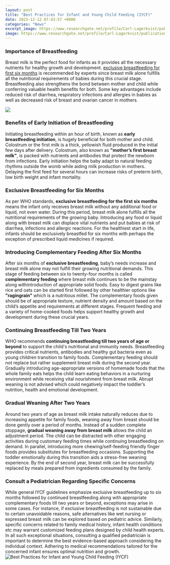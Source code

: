 ```yaml
---
layout: post
title: "Best Practices for Infant and Young Child Feeding (IYCF)"
date: 2023-12-12 07:43:57 +0000
categories: "News"
excerpt_image: https://www.researchgate.net/profile/Carl-Lagerkvist/publication/326238786/figure/download/tbl1/AS:669212980809730@1536564216306/Description-of-infant-and-young-child-feeding-IYCF-practices.png
image: https://www.researchgate.net/profile/Carl-Lagerkvist/publication/326238786/figure/download/tbl1/AS:669212980809730@1536564216306/Description-of-infant-and-young-child-feeding-IYCF-practices.png
---
```


### Importance of Breastfeeding 
Breast milk is the perfect food for infants as it provides all the necessary nutrients for healthy growth and development. [exclusive breastfeeding for first six months](https://store.fi.io.vn/chihuahuas-this-is-my-chihuahua-dog-christmas-pajama-xmas-lights-75-chihuahua-dog) is recommended by experts since breast milk alone fulfills all the nutritional requirements of babies during this crucial stage. Breastfeeding also strengthens the bond between mother and child while conferring valuable health benefits for both. Some key advantages include reduced risk of diarrhea, respiratory infections and allergies in babies as well as decreased risk of breast and ovarian cancer in mothers.

![](https://image2.slideserve.com/4112321/optimal-infant-and-young-child-feeding-l.jpg)
### Benefits of Early Initiation of Breastfeeding
Initiating breastfeeding within an hour of birth, known as **early breastfeeding initiation**, is hugely beneficial for both mother and child. Colostrum or the first milk is a thick, yellowish fluid produced in the initial few days after delivery. Colostrum, also known as **"mother’s first breast milk"**, is packed with nutrients and antibodies that protect the newborn from infections. Early initiation helps the baby adapt to natural feeding rhythms outside the womb while aiding milk production in mothers. Delaying the first feed for several hours can increase risks of preterm birth, low birth weight and infant mortality. 
### Exclusive Breastfeeding for Six Months
As per WHO standards, **exclusive breastfeeding for the first six months** means the infant only receives breast milk without any additional food or liquid, not even water. During this period, breast milk alone fulfills all the nutritional requirements of the growing baby. Introducing any food or liquid along with breast milk can displace vital nutrients and put babies at risk of diarrhea, infections and allergic reactions. For the healthiest start in life, infants should be exclusively breastfed for six months with perhaps the exception of prescribed liquid medicines if required.
### Introducing Complementary Feeding After Six Months  
After six months of **exclusive breastfeeding**, baby’s needs increase and breast milk alone may not fulfill their growing nutritional demands. This stage of feeding between six to twenty-four months is called **complementary feeding** where breast milk continues to be the mainstay along withintroduction of appropriate solid foods. Easy to digest grains like rice and oats can be started first followed by other healthier options like **"ragingrain"** which is a nutritious millet. The complementary foods given should be of appropriate texture, nutrient density and amount based on the child’s appetite and requirements at different stages. Frequent feeding and a variety of home-cooked foods helps support healthy growth and development during these crucial years.
### Continuing Breastfeeding Till Two Years 
WHO recommends **continuing breastfeeding till two years of age or beyond** to support the child's nutritional and immunity needs. Breastfeeding provides critical nutrients, antibodies and healthy gut bacteria even as young children transition to family foods. Complementary feeding should not replace but rather supplement breast milk during the second year. Gradually introducing age-appropriate versions of homemade foods that the whole family eats helps the child learn eating behaviors in a nurturing environment while receiving vital nourishment from breast milk. Abrupt weaning is not advised which could negatively impact the toddler’s nutrition, health and emotional development. 
### Gradual Weaning After Two Years
Around two years of age as breast milk intake naturally reduces due to increasing appetite for family foods, weaning away from breast should be done gently over a period of months. Instead of a sudden complete stoppage, **gradual weaning away from breast milk** allows the child an adjustment period. The child can be distracted with other engaging activities during customary feeding times while continuing breastfeeding on demand. In parallel, introducing more chewing/self-feeding friendly finger foods provides substitutes for breastfeeding occasions. Supporting the toddler emotionally during this transition aids a stress-free weaning experience. By the end of second year, breast milk can be successfully replaced by meals prepared from ingredients consumed by the family.
### Consult a Pediatrician Regarding Specific Concerns
While general IYCF guidelines emphasize exclusive breastfeeding up to six months followed by continued breastfeeding along with appropriate complementary foods till two years or beyond, exceptions may arise in some cases. For instance, if exclusive breastfeeding is not sustainable due to certain unavoidable reasons, safe alternatives like wet nursing or expressed breast milk can be explored based on pediatric advice. Similarly, specific concerns related to family medical history, infant health conditions etc may warrant customized feeding plans designed by child health experts. In all such exceptional situations, consulting a qualified pediatrician is important to determine the best evidence-based approach considering the individual context. Adhering to medical recommendations tailored for the concerned infant ensures optimal nutrition and growth.      
![Best Practices for Infant and Young Child Feeding (IYCF)](https://www.researchgate.net/profile/Carl-Lagerkvist/publication/326238786/figure/download/tbl1/AS:669212980809730@1536564216306/Description-of-infant-and-young-child-feeding-IYCF-practices.png)